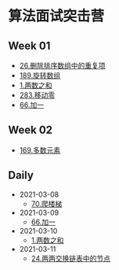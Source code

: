 # 算法面试突击营

## Week 01

- [26.删除排序数组中的重复项](./src/26.removeDuplicates/note.md)
- [189.旋转数组](./src/189.rotate/note.md)
- [1.两数之和](./src/1.twoSum/note.md)
- [283.移动零](./src/283.moveZeroes/note.md)
- [66.加一](./src/66.plusOne/note.md)

## Week 02

- [169.多数元素](src/169.majorityElement/note.md)

## Daily

- 2021-03-08
  - [70.爬楼梯](./src/70.climbStairs/note.md)
- 2021-03-09
  - [66.加一](./src/66.plusOne/note.md)
- 2021-03-10
  - [1.两数之和](./src/1.twoSum/note.md)
- 2021-03-11
  - [24.两两交换链表中的节点](./src/24.swapPairs/note.md)
